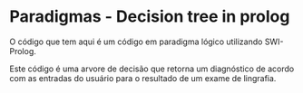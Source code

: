 # Paradigmas - Decision tree in prolog


O código que tem aqui é um código em paradigma lógico utilizando SWI-Prolog.

Este código é uma arvore de decisão que retorna um diagnóstico de acordo com as entradas do usuário para o resultado de um exame de
lingrafia.
